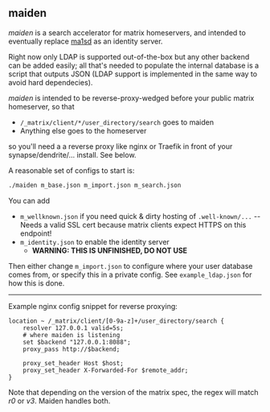 ## maiden

*maiden* is a search accelerator for matrix homeservers, and intended to eventually replace [ma1sd](https://github.com/ma1uta/ma1sd) as an identity server.

Right now only LDAP is supported out-of-the-box but any other backend can be added easily;
all that's needed to populate the internal database is a script that outputs JSON
(LDAP support is implemented in the same way to avoid hard dependecies).

*maiden* is intended to be reverse-proxy-wedged before your public matrix homeserver, so that
- `/_matrix/client/*/user_directory/search` goes to maiden
- Anything else goes to the homeserver

so you'll need a a reverse proxy like nginx or Traefik in front of your synapse/dendrite/... install. See below.


A reasonable set of configs to start is:

```sh
./maiden m_base.json m_import.json m_search.json
```

You can add

- `m_wellknown.json` if you need quick & dirty hosting of `.well-known/...` -- Needs a valid SSL cert because matrix clients expect HTTPS on this endpoint!
- `m_identity.json` to enable the identity server
  - **WARNING: THIS IS UNFINISHED, DO NOT USE**

Then either change `m_import.json` to configure where your user database comes from, or specify this in a private config.
See `example_ldap.json` for how this is done.

---

Example nginx config snippet for reverse proxying:
```
location ~ /_matrix/client/[0-9a-z]+/user_directory/search {
    resolver 127.0.0.1 valid=5s;
    # where maiden is listening
    set $backend "127.0.0.1:8088";
    proxy_pass http://$backend;

    proxy_set_header Host $host;
    proxy_set_header X-Forwarded-For $remote_addr;
}
```

Note that depending on the version of the matrix spec, the regex will match *r0* or *v3*. Maiden handles both.

